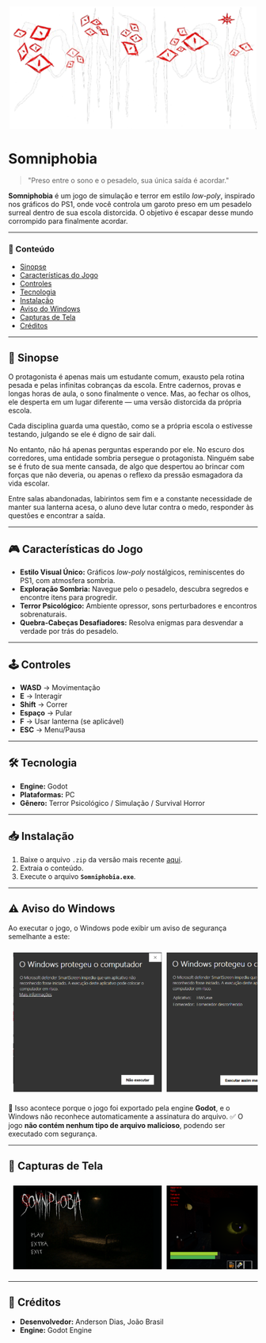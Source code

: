 <div align="center">
  <img src="assets/png/titulo.png" alt="Logo" width="500"/>
</div>

# Somniphobia

> "Preso entre o sono e o pesadelo, sua única saída é acordar."

**Somniphobia** é um jogo de simulação e terror em estilo *low-poly*, inspirado nos gráficos do PS1, onde você controla um garoto preso em um pesadelo surreal dentro de sua escola distorcida. O objetivo é escapar desse mundo corrompido para finalmente acordar.

---

### 📖 Conteúdo
- [Sinopse](#-sinopse)
- [Características do Jogo](#-características-do-jogo)
- [Controles](#-controles)
- [Tecnologia](#-tecnologia)
- [Instalação](#-instalação)
- [Aviso do Windows](#-aviso-do-windows)
- [Capturas de Tela](#-capturas-de-tela)
- [Créditos](#-créditos)

---

## 📖 Sinopse
O protagonista é apenas mais um estudante comum, exausto pela rotina pesada e pelas infinitas cobranças da escola. Entre cadernos, provas e longas horas de aula, o sono finalmente o vence. Mas, ao fechar os olhos, ele desperta em um lugar diferente — uma versão distorcida da própria escola.

Cada disciplina guarda uma questão, como se a própria escola o estivesse testando, julgando se ele é digno de sair dali.

No entanto, não há apenas perguntas esperando por ele. No escuro dos corredores, uma entidade sombria persegue o protagonista. Ninguém sabe se é fruto de sua mente cansada, de algo que despertou ao brincar com forças que não deveria, ou apenas o reflexo da pressão esmagadora da vida escolar.

Entre salas abandonadas, labirintos sem fim e a constante necessidade de manter sua lanterna acesa, o aluno deve lutar contra o medo, responder às questões e encontrar a saída.

---

## 🎮 Características do Jogo
- **Estilo Visual Único:** Gráficos *low-poly* nostálgicos, reminiscentes do PS1, com atmosfera sombria.
- **Exploração Sombria:** Navegue pelo o pesadelo, descubra segredos e encontre itens para progredir.
- **Terror Psicológico:** Ambiente opressor, sons perturbadores e encontros sobrenaturais.
- **Quebra-Cabeças Desafiadores:** Resolva enigmas para desvendar a verdade por trás do pesadelo.

---

## 🕹️ Controles
- **WASD** → Movimentação
- **E** → Interagir
- **Shift** → Correr
- **Espaço** → Pular
- **F** → Usar lanterna (se aplicável)
- **ESC** → Menu/Pausa

---

## 🛠️ Tecnologia
- **Engine:** Godot
- **Plataformas:** PC
- **Gênero:** Terror Psicológico / Simulação / Survival Horror

---

## 📥 Instalação
1. Baixe o arquivo `.zip` da versão mais recente <a href="https://drive.google.com/drive/folders/1InfiGIMHPmzTPzB7T8kQqYwBv89Sx-YL?usp=sharing" target="_blank">aqui</a>.
2. Extraia o conteúdo.
3. Execute o arquivo **`Somniphobia.exe`**.

---

## ⚠️ Aviso do Windows
Ao executar o jogo, o Windows pode exibir um aviso de segurança semelhante a este:

<div align="center" style="display: flex; gap: 10px; overflow-x: auto; white-space: nowrap; padding: 10px;">
  <img src="assets/readme/4.png" width="300" />
  <img src="assets/readme/5.png" width="300" />
</div>

🔹 Isso acontece porque o jogo foi exportado pela engine **Godot**, e o Windows não reconhece automaticamente a assinatura do arquivo.
✅ O jogo **não contém nenhum tipo de arquivo malicioso**, podendo ser executado com segurança.

---

## 📸 Capturas de Tela
<div align="center" style="display: flex; gap: 10px; overflow-x: auto; white-space: nowrap; padding: 10px;">
  <img src="assets/readme/1.png" width="300" />
  <img src="assets/readme/2.png" width="300" />
  <img src="assets/readme/3.png" width="300" />
</div>

---

## 👥 Créditos
- **Desenvolvedor:** Anderson Dias, João Brasil
- **Engine:** Godot Engine